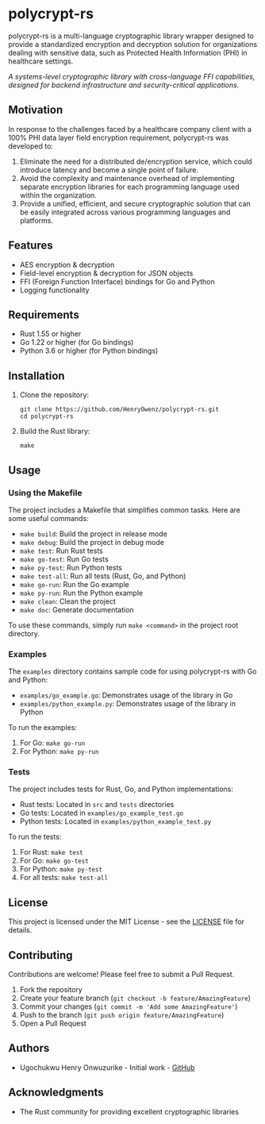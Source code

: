 # polycrypt-rs

polycrypt-rs is a multi-language cryptographic library wrapper designed to provide a standardized encryption and decryption solution for organizations dealing with sensitive data, such as Protected Health Information (PHI) in healthcare settings.

*A systems-level cryptographic library with cross-language FFI capabilities, designed for backend infrastructure and security-critical applications.*

## Motivation

In response to the challenges faced by a healthcare company client with a 100% PHI data layer field encryption requirement, polycrypt-rs was developed to:

1. Eliminate the need for a distributed de/encryption service, which could introduce latency and become a single point of failure.
2. Avoid the complexity and maintenance overhead of implementing separate encryption libraries for each programming language used within the organization.
3. Provide a unified, efficient, and secure cryptographic solution that can be easily integrated across various programming languages and platforms.

## Features

- AES encryption & decryption
- Field-level encryption & decryption for JSON objects
- FFI (Foreign Function Interface) bindings for Go and Python
- Logging functionality

## Requirements

- Rust 1.55 or higher
- Go 1.22 or higher (for Go bindings)
- Python 3.6 or higher (for Python bindings)

## Installation

1. Clone the repository:
   ```
   git clone https://github.com/HenryOwenz/polycrypt-rs.git
   cd polycrypt-rs
   ```

2. Build the Rust library:
   ```
   make
   ```

## Usage

### Using the Makefile

The project includes a Makefile that simplifies common tasks. Here are some useful commands:

- `make build`: Build the project in release mode
- `make debug`: Build the project in debug mode
- `make test`: Run Rust tests
- `make go-test`: Run Go tests
- `make py-test`: Run Python tests
- `make test-all`: Run all tests (Rust, Go, and Python)
- `make go-run`: Run the Go example
- `make py-run`: Run the Python example
- `make clean`: Clean the project
- `make doc`: Generate documentation

To use these commands, simply run `make <command>` in the project root directory.

### Examples

The `examples` directory contains sample code for using polycrypt-rs with Go and Python:

- `examples/go_example.go`: Demonstrates usage of the library in Go
- `examples/python_example.py`: Demonstrates usage of the library in Python

To run the examples:

1. For Go: `make go-run`
2. For Python: `make py-run`

### Tests

The project includes tests for Rust, Go, and Python implementations:

- Rust tests: Located in `src` and `tests` directories
- Go tests: Located in `examples/go_example_test.go`
- Python tests: Located in `examples/python_example_test.py`

To run the tests:

1. For Rust: `make test`
2. For Go: `make go-test`
3. For Python: `make py-test`
4. For all tests: `make test-all`

## License

This project is licensed under the MIT License - see the [LICENSE](LICENSE) file for details.

## Contributing

Contributions are welcome! Please feel free to submit a Pull Request.

1. Fork the repository
2. Create your feature branch (`git checkout -b feature/AmazingFeature`)
3. Commit your changes (`git commit -m 'Add some AmazingFeature'`)
4. Push to the branch (`git push origin feature/AmazingFeature`)
5. Open a Pull Request

## Authors

- Ugochukwu Henry Onwuzurike - Initial work - [GitHub](https://github.com/HenryOwenz)

## Acknowledgments

- The Rust community for providing excellent cryptographic libraries
